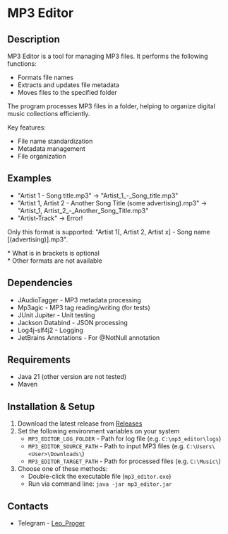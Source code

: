 # MP3 Editor

## Description

MP3 Editor is a tool for managing MP3 files. It performs the following functions:

- Formats file names
- Extracts and updates file metadata
- Moves files to the specified folder

The program processes MP3 files in a folder, helping to organize digital music collections efficiently.

Key features:

- File name standardization
- Metadata management
- File organization

## Examples

- "Artist 1 - Song title.mp3" -> "Artist_1_-_Song_title.mp3"
- "Artist 1, Artist 2 - Another Song Title (some advertising).mp3" -> "Artist_1, Artist_2_-_Another_Song_Title.mp3"
- "Artist-Track" -> Error!

Only this format is supported: "Artist 1[, Artist 2, Artist x] - Song name [(advertising)].mp3".

\* What is in brackets is optional \
\* Other formats are not available

## Dependencies

- JAudioTagger - MP3 metadata processing
- Mp3agic - MP3 tag reading/writing (for tests)
- JUnit Jupiter - Unit testing
- Jackson Databind - JSON processing
- Log4j-slf4j2 - Logging
- JetBrains Annotations - For @NotNull annotation

## Requirements

- Java 21 (other version are not tested)
- Maven

## Installation & Setup

1. Download the latest release from [Releases](https://github.com/Leo-Proger/mp3-editor/releases)
2. Set the following environment variables on your system
    - `MP3_EDITOR_LOG_FOLDER` - Path for log file (e.g. `C:\mp3_editor\logs`)
    - `MP3_EDITOR_SOURCE_PATH` - Path to input MP3 files (e.g. `C:\Users\<User>\Downloads\`)
    - `MP3_EDITOR_TARGET_PATH` - Path for processed files (e.g. `C:\Music\`)
3. Choose one of these methods:
    - Double-click the executable file (`mp3_editor.exe`)
    - Run via command line: `java -jar mp3_editor.jar`

## Contacts

- Telegram - [Leo_Proger](https://t.me/leo_proger)